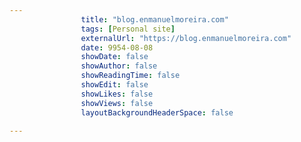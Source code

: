 ---
                title: "blog.enmanuelmoreira.com"
                tags: [Personal site]
                externalUrl: "https://blog.enmanuelmoreira.com"
                date: 9954-08-08
                showDate: false
                showAuthor: false
                showReadingTime: false
                showEdit: false
                showLikes: false
                showViews: false
                layoutBackgroundHeaderSpace: false
                ---
